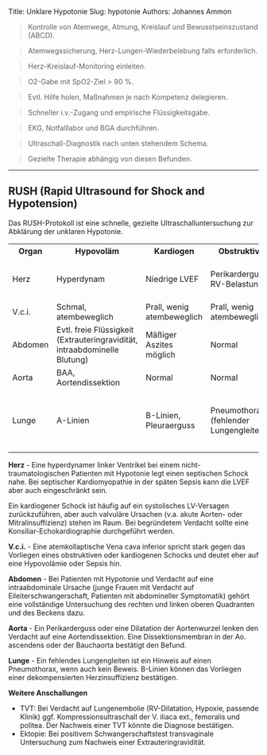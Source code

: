 Title: Unklare Hypotonie
Slug: hypotonie
Authors: Johannes Ammon

> Kontrolle von Atemwege, Atmung, Kreislauf und Bewusstseinszustand (ABCD).

> Atemwegssicherung, Herz-Lungen-Wiederbelebung falls erforderlich.

> Herz-Kreislauf-Monitoring einleiten.

> O2-Gabe mit SpO2-Ziel >&nbsp;90 %.

> Evtl. Hilfe holen, Maßnahmen je nach Kompetenz delegieren.

> Schneller i.v.-Zugang und empirische Flüssigkeitsgabe.

> EKG, Notfalllabor und BGA durchführen.

> Ultraschall-Diagnostik nach unten stehendem Schema.

> Gezielte Therapie abhängig von diesen Befunden.

<hr/>
<span id="RUSH"></span>

## RUSH (Rapid Ultrasound for Shock and Hypotension)

Das RUSH-Protokoll ist eine schnelle, gezielte Ultraschalluntersuchung zur Abklärung der unklaren Hypotonie.

<table class="text-left align-top">
    <tr>
        <th>Organ</th>
        <th>Hypovoläm</th>
        <th>Kardiogen</th>
        <th>Obstruktiv</th>
        <th>Distributiv</th>
    </tr>
    <tr>
        <td class="align-top">Herz</td>
        <td class="align-top">Hyperdynam</td>
        <td class="align-top">Niedrige LVEF</td>
        <td class="align-top">Perikarderguss RV-Belastung</td>
        <td class="align-top">Hyperdynam (frühe Sepsis)<br>
        Niedrige LVEF (späte Sepsis)</td>
    </tr>
    <tr>
        <td class="align-top">V.c.i.</td>
        <td class="align-top">Schmal, atembeweglich</td>
        <td class="align-top">Prall, wenig atembeweglich</td>
        <td class="align-top">Prall, wenig atembeweglich</td>
        <td class="align-top">Schmal/normal</td>
    </tr>
    <tr>
        <td class="align-top">Abdomen</td>
        <td class="align-top">Evtl. freie Flüssigkeit (Extrauteringravidität, intraabdominelle Blutung)</td>
        <td class="align-top">Mäßiger Aszites möglich</td>
        <td class="align-top">Normal</td>
        <td class="align-top">Sepsisfocus in Gallenblase/Nieren?</td>
    </tr>
    <tr>
        <td class="align-top">Aorta</td>
        <td class="align-top">BAA, Aortendissektion</td>
        <td class="align-top">Normal</td>
        <td class="align-top">Normal</td>
        <td class="align-top">Normal</td>
    </tr>
    <tr>
        <td class="align-top">Lunge</td>
        <td class="align-top">A-Linien</td>
        <td class="align-top">B-Linien, Pleuraerguss</td>
        <td class="align-top">Pneumothorax (fehlender Lungengleiten)</td>
        <td class="align-top">A-Linien, B-Linien (ARDS), Pleuraerguss (Empyem), pneumonische Infiltrate</td>
    </tr>
</table>

**Herz** - Eine hyperdynamer linker Ventrikel bei einem nicht-traumatologischen Patienten mit Hypotonie legt einen septischen Schock nahe. Bei septischer Kardiomyopathie in der späten Sepsis kann die LVEF aber auch eingeschränkt sein.

Ein kardiogener Schock ist häufig auf ein systolisches LV-Versagen zurückzuführen, aber auch valvuläre Ursachen (v.a. akute Aorten- oder Mitralinsuffizienz) stehen im Raum. Bei begründetem Verdacht sollte eine Konsiliar-Echokardiographie durchgeführt werden.

**V.c.i.** - Eine atemkollaptische Vena cava inferior spricht stark gegen das Vorliegen eines obstruktiven oder kardiogenen Schocks und deutet eher auf eine Hypovolämie oder Sepsis hin.

**Abdomen** - Bei Patienten mit Hypotonie und Verdacht auf eine intraabdominale Ursache (junge Frauen mit Verdacht auf Eileiterschwangerschaft, Patienten mit abdomineller Symptomatik) gehört eine vollständige Untersuchung des rechten und linken oberen Quadranten und des Beckens dazu.

**Aorta** - Ein Perikarderguss oder eine Dilatation der Aortenwurzel lenken den Verdacht auf eine Aortendissektion. Eine Dissektionsmembran in der Ao. ascendens oder der Bauchaorta bestätigt den Befund.

**Lunge** - Ein fehlendes Lungengleiten ist ein Hinweis auf einen Pneumothorax, wenn auch kein Beweis. B-Linien können das Vorliegen einer dekompensierten Herzinsuffizienz bestätigen.

**Weitere Anschallungen**

+ TVT: Bei Verdacht auf Lungenembolie (RV-Dilatation, Hypoxie, passende Klinik) ggf. Kompressionsultraschall der V. iliaca ext., femoralis und politea. Der Nachweis einer TVT könnte die Diagnose bestätigen.
+ Ektopie: Bei positivem Schwangerschaftstest transvaginale Untersuchung zum Nachweis einer Extrauteringravidität.
